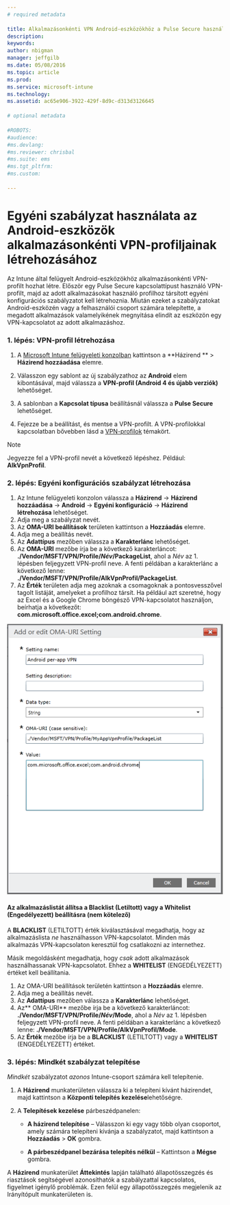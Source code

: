 ```yaml
---
# required metadata

title: Alkalmazásonkénti VPN Android-eszközökhöz a Pulse Secure használatával | Microsoft Intune
description:
keywords:
author: nbigman
manager: jeffgilb
ms.date: 05/08/2016
ms.topic: article
ms.prod:
ms.service: microsoft-intune
ms.technology:
ms.assetid: ac65e906-3922-429f-8d9c-d313d3126645

# optional metadata

#ROBOTS:
#audience:
#ms.devlang:
#ms.reviewer: chrisbal
#ms.suite: ems
#ms.tgt_pltfrm:
#ms.custom:

---
```


# Egyéni szabályzat használata az Android-eszközök alkalmazásonkénti VPN-profiljainak létrehozásához

Az Intune által felügyelt Android-eszközökhöz alkalmazásonkénti VPN-profilt hozhat létre. Először egy Pulse Secure kapcsolattípust használó VPN-profilt, majd az adott alkalmazásokat használó profilhoz társított egyéni konfigurációs szabályzatot kell létrehoznia. Miután ezeket a szabályzatokat Android-eszközén vagy a felhasználói csoport számára telepítette, a megadott alkalmazások valamelyikének megnyitása elindít az eszközön egy VPN-kapcsolatot az adott alkalmazáshoz. 

### 1. lépés: VPN-profil létrehozása

1. A [Microsoft Intune felügyeleti konzolban](https://manage.microsoft.com) kattintson a **Házirend ** > **Házirend hozzáadása** elemre.
2. Válasszon egy sablont az új szabályzathoz az **Android** elem kibontásával, majd válassza a **VPN-profil (Android 4 és újabb verziók)** lehetőséget.

3. A sablonban a **Kapcsolat típusa** beállításnál válassza a **Pulse Secure** lehetőséget.
4. Fejezze be a beállítást, és mentse a VPN-profilt. A VPN-profilokkal kapcsolatban bővebben lásd a [VPN-profilok](Help%20users%20connect%20to%20their%20work%20using%20VPN%20profiles%20with%20Microsoft%20Intune.md) témakört.

> [!NOTE]
Jegyezze fel a VPN-profil nevét a következő lépéshez. Például: **AlkVpnProfil**.
   
### 2. lépés: Egyéni konfigurációs szabályzat létrehozása
    
   1. Az Intune felügyeleti konzolon válassza a **Házirend** -> **Házirend hozzáadása** -> **Android** -> **Egyéni konfiguráció** -> **Házirend létrehozása** lehetőséget.
   2. Adja meg a szabályzat nevét.
   3. Az **OMA-URI beállítások** területen kattintson a **Hozzáadás** elemre.
   4. Adja meg a beállítás nevét.
   5. Az **Adattípus** mezőben válassza a **Karakterlánc** lehetőséget.
   6. Az **OMA-URI** mezőbe írja be a következő karakterláncot: **./Vendor/MSFT/VPN/Profile/*Név*/PackageList**, ahol a *Név* az 1. lépésben feljegyzett VPN-profil neve. A fenti példában a karakterlánc a következő lenne: **./Vendor/MSFT/VPN/Profile/AlkVpnProfil/PackageList**.
   7.   Az **Érték** területen adja meg azoknak a csomagoknak a pontosvesszővel tagolt listáját, amelyeket a profilhoz társít.  Ha például azt szeretné, hogy az Excel és a Google Chrome böngésző VPN-kapcsolatot használjon, beírhatja a következőt: **com.microsoft.office.excel;com.android.chrome**.
  

   ![Android rendszerű, alkalmazásonkénti VPN-hez létrehozott egyéni szabályzat példája](..\media\android_per_app_vpn_oma_uri.png) 
#### Az alkalmazáslistát állítsa a Blacklist (Letiltott) vagy a Whitelist (Engedélyezett) beállításra (nem kötelező)
A **BLACKLIST** (LETILTOTT) érték kiválasztásával megadhatja, hogy az alkalmazáslista *ne* használhasson VPN-kapcsolatot.  Minden más alkalmazás VPN-kapcsolaton keresztül fog csatlakozni az internethez.

Másik megoldásként megadhatja, hogy *csak* adott alkalmazások használhassanak VPN-kapcsolatot. Ehhez a **WHITELIST** (ENGEDÉLYEZETT) értéket kell beállítania.
 

1.  Az OMA-URI beállítások területén kattintson a **Hozzáadás** elemre.
2.  Adja meg a beállítás nevét.
3.  Az **Adattípus** mezőben válassza a **Karakterlánc** lehetőséget.
4.  Az** OMA-URI** mezőbe írja be a következő karakterláncot: **./Vendor/MSFT/VPN/Profile/*Név*/Mode**, ahol a *Név* az 1. lépésben feljegyzett VPN-profil neve. A fenti példában a karakterlánc a következő lenne: **./Vendor/MSFT/VPN/Profile/AlkVpnProfil/Mode**.
5.  Az **Érték** mezőbe írja be a **BLACKLIST** (LETILTOTT) vagy a **WHITELIST** (ENGEDÉLYEZETT) értéket. 


   
### 3. lépés: Mindkét szabályzat telepítése

*Mindkét* szabályzatot *azonos* Intune-csoport számára kell telepítenie.

   1.  A **Házirend** munkaterületen válassza ki a telepíteni kívánt házirendet, majd kattintson a **Központi telepítés kezelése**lehetőségre.

2.  A **Telepítések kezelése** párbeszédpanelen:

    -   **A házirend telepítése** – Válasszon ki egy vagy több olyan csoportot, amely számára telepíteni kívánja a szabályzatot, majd kattintson a **Hozzáadás** &gt; **OK** gombra.

    -   **A párbeszédpanel bezárása telepítés nélkül** – Kattintson a **Mégse** gombra.

A **Házirend** munkaterület **Áttekintés** lapján található állapotösszegzés és riasztások segítségével azonosíthatók a szabályzattal kapcsolatos, figyelmet igénylő problémák. Ezen felül egy állapotösszegzés megjelenik az Irányítópult munkaterületen is.



<!--HONumber=Jun16_HO1-->



